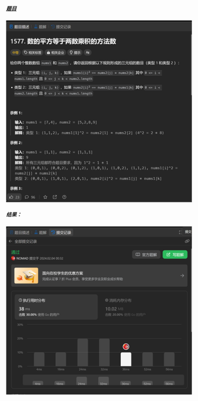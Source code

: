 ##### [题目](https://leetcode.cn/problems/number-of-ways-where-square-of-number-is-equal-to-product-of-two-numbers/description/)
![pic](img.png)
##### 结果：
![pic](result.png)